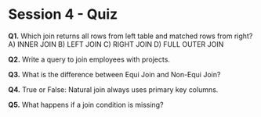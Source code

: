 # Session 4 - Quiz

**Q1.** Which join returns all rows from left table and matched rows from right?  
A) INNER JOIN  B) LEFT JOIN  C) RIGHT JOIN  D) FULL OUTER JOIN

**Q2.** Write a query to join employees with projects.

**Q3.** What is the difference between Equi Join and Non-Equi Join?

**Q4.** True or False: Natural join always uses primary key columns.

**Q5.** What happens if a join condition is missing?
